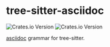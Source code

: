 # tree-sitter-asciidoc

![Crates.io Version](https://img.shields.io/crates/v/tree-sitter-asciidoc?label=tree-sitter-asciidoc(crates.io))
![Crates.io Version](https://img.shields.io/crates/v/tree-sitter-asciidoc_inline?label=tree-sitter-asciidoc_inline(crates.io))

[asciidoc](https://docs.asciidoctor.org/asciidoc/latest/) grammar for tree-sitter.
